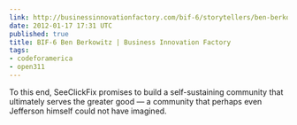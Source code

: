 ```yaml
---
link: http://businessinnovationfactory.com/bif-6/storytellers/ben-berkowitz
date: 2012-01-17 17:31 UTC
published: true
title: BIF-6 Ben Berkowitz | Business Innovation Factory
tags:
- codeforamerica
- open311
---
```


To this end, SeeClickFix promises to build a self-sustaining community that ultimately serves the greater good — a community that perhaps even Jefferson himself could not have imagined.
